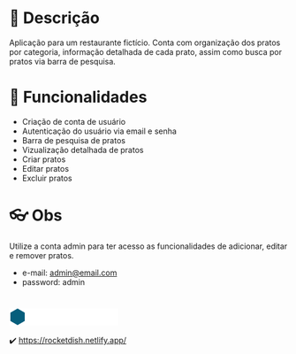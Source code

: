 
# :scroll: Descrição

Aplicação para um restaurante fictício. 
Conta com organização dos pratos por categoria, informação detalhada de cada prato, assim como busca por pratos via barra de pesquisa. 


# :wrench: Funcionalidades

- Criação de conta de usuário
- Autenticação do usuário via email e senha
- Barra de pesquisa de pratos
- Vizualização detalhada de pratos
- Criar pratos
- Editar pratos
- Excluir pratos

# :eyeglasses: Obs

Utilize a conta admin para ter acesso as funcionalidades de adicionar, editar e remover pratos.

- e-mail: admin@email.com
- password: admin

#
 
 ![logo marca do food explorer](./src/assets/img/logo_full.png)

:heavy_check_mark: https://rocketdish.netlify.app/
